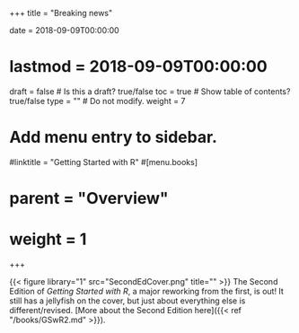 +++
title = "Breaking news"

date = 2018-09-09T00:00:00
# lastmod = 2018-09-09T00:00:00

draft = false  # Is this a draft? true/false
toc = true  # Show table of contents? true/false
type = ""  # Do not modify.
weight = 7

# Add menu entry to sidebar.
#linktitle = "Getting Started with R"
#[menu.books]
#  parent = "Overview"
#  weight = 1
+++

{{< figure library="1" src="SecondEdCover.png" title="" >}} The Second Edition of *Getting Started with R*, a major reworking from the first, is out! It still has a jellyfish on the cover, but just about everything else is different/revised. [More about the Second Edition here]({{< ref "/books/GSwR2.md" >}}).
